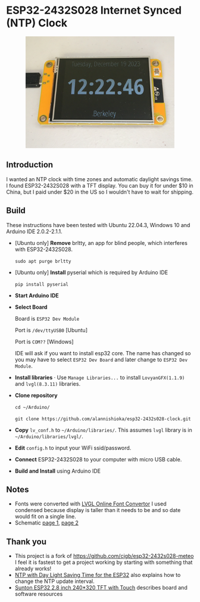 # ESP32-2432S028 Internet Synced (NTP) Clock

<p align="center">
  <img src="./img/image.jpg" width="400"/>
</p>

## Introduction

I wanted an NTP clock with time zones and automatic daylight savings time.  I found ESP32-2432S028 with a TFT display.  You can buy it for under $10 in China, but I paid under $20 in the US so I wouldn't have to wait for shipping.

## Build

These instructions have been tested with Ubuntu 22.04.3, Windows 10 and Arduino IDE 2.0.2-2.1.1.

- [Ubuntu only] **Remove** brltty, an app for blind people, which interferes with ESP32-2432S028.

    `sudo apt purge brltty`

- [Ubuntu only] **Install** pyserial which is required by Arduino IDE

    `pip install pyserial`

- **Start Arduino IDE**
- **Select Board**

    Board is `ESP32 Dev Module`

    Port is `/dev/ttyUSB0` [Ubuntu]

    Port is `COM??` [Windows]

    IDE will ask if you want to install esp32 core.  The name has changed so you may have to select `ESP32 Dev Board` and later change to `ESP32 Dev Module`.

- **Install libraries** · Use `Manage Libraries...` to install `LovyanGFX(1.1.9)` and `lvgl(8.3.11)` libraries.
- **Clone repository**

    `cd ~/Arduino/`

    `git clone https://github.com/alannishioka/esp32-2432s028-clock.git`

- **Copy** `lv_conf.h` to `~/Arduino/libraries/`. This assumes `lvgl` library is in `~/Arduino/libraries/lvgl/`.
- **Edit** `config.h` to input your WiFi ssid/password.

- **Connect** ESP32-2432S028 to your computer with micro USB cable.

- **Build and Install** using Arduino IDE

## Notes

- Fonts were converted with [LVGL Online Font Convertor](https://lvgl.io/tools/fontconverter)
I used condensed because display is taller than it needs to be and so date would fit on a single line.
- Schematic [page 1](img/schematic1.jpg), [page 2](img/schematic2.jpg)

## Thank you

- This project is a fork of https://github.com/cjgb/esp32-2432s028-meteo
I feel it is fastest to get a project working by starting with something that already works!
- [NTP with Day Light Saving Time for the ESP32](https://werner.rothschopf.net/microcontroller/202103_arduino_esp32_ntp_en.htm) also explains how to change the NTP update interval.
- [Sunton ESP32 2.8 inch 240*320 TFT with Touch](https://wiki.makerfabs.com/Sunton_ESP32_2.8_inch_240x320_TFT_with_Touch.html) describes board and software resources

